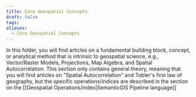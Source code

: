 ```yaml
---
title: Core Geospatial Concepts
draft: false
tags:
aliases:
  - Core Geospatial Concepts
---
```

 In this folder, you will find articles on a fundamental building block, concept, or analytical method that is intrinsic to geospatial science, e.g., Vector/Raster Models, Projections, Map Algebra, and Spatial Autocorrelation. This section only contains general theory, meaning that you will find articles on  "Spatial Autocorrelation" and Tobler's first law of geography, but the specific operations/indices are described in the section on the  [[Geospatial Operations/index|SemanticGIS Pipeline language]]
